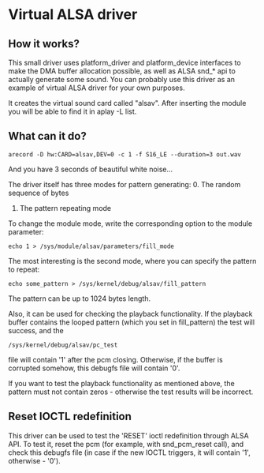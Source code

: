 # Virtual ALSA driver
## How it works?
This small driver uses platform_driver and platform_device interfaces to
make the DMA buffer allocation possible, as well as ALSA snd_\* api to
actually generate some sound. You can probably use this driver as an
example of virtual ALSA driver for your own purposes.

It creates the virtual sound card called "alsav". After inserting the module
you will be able to find it in aplay -L list.

## What can it do?
```
arecord -D hw:CARD=alsav,DEV=0 -c 1 -f S16_LE --duration=3 out.wav
```
And you have 3 seconds of beautiful white noise...

The driver itself has three modes for pattern generating:
0. The random sequence of bytes
1. The pattern repeating mode

To change the module mode, write the corresponding option to the module parameter:
```
echo 1 > /sys/module/alsav/parameters/fill_mode
```
The most interesting is the second mode, where you can specify the pattern to repeat:
```
echo some_pattern > /sys/kernel/debug/alsav/fill_pattern
```
The pattern can be up to 1024 bytes length.

Also, it can be used for checking the playback functionality.
If the playback buffer contains the looped pattern (which you set in fill_pattern) the test will
success, and the
```
/sys/kernel/debug/alsav/pc_test
```
file will contain '1' after the pcm closing. Otherwise, if the buffer is
corrupted somehow, this debugfs file will contain '0'.

If you want to test the playback functionality as mentioned above, the pattern must not contain
zeros - otherwise the test results will be incorrect.
## Reset IOCTL redefinition
This driver can be used to test the 'RESET' ioctl redefinition through ALSA API. To test it, reset
the pcm (for example, with snd_pcm_reset call), and check this debugfs file (in case if the new
IOCTL triggers, it will contain '1', otherwise - '0').
